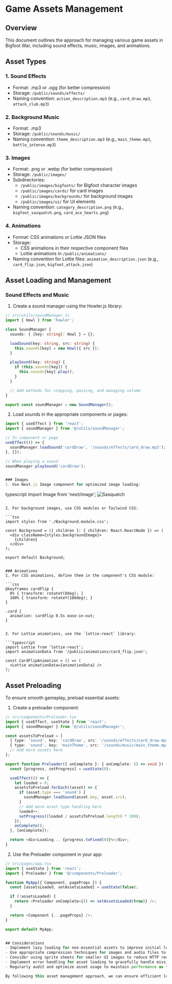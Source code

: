 # Game Assets Management

## Overview
This document outlines the approach for managing various game assets in Bigfoot War, including sound effects, music, images, and animations.

## Asset Types

### 1. Sound Effects
- Format: .mp3 or .ogg (for better compression)
- Storage: `/public/sounds/effects/`
- Naming convention: `action_description.mp3` (e.g., `card_draw.mp3`, `attack_club.mp3`)

### 2. Background Music
- Format: .mp3
- Storage: `/public/sounds/music/`
- Naming convention: `theme_description.mp3` (e.g., `main_theme.mp3`, `battle_intense.mp3`)

### 3. Images
- Format: .png or .webp (for better compression)
- Storage: `/public/images/`
- Subdirectories:
  - `/public/images/bigfoots/` for Bigfoot character images
  - `/public/images/cards/` for card images
  - `/public/images/backgrounds/` for background images
  - `/public/images/ui/` for UI elements
- Naming convention: `category_description.png` (e.g., `bigfoot_sasquatch.png`, `card_ace_hearts.png`)

### 4. Animations
- Format: CSS animations or Lottie JSON files
- Storage: 
  - CSS animations in their respective component files
  - Lottie animations in `/public/animations/`
- Naming convention for Lottie files: `animation_description.json` (e.g., `card_flip.json`, `bigfoot_attack.json`)

## Asset Loading and Management

### Sound Effects and Music
1. Create a sound manager using the Howler.js library:

```typescript
// src/utils/soundManager.ts
import { Howl } from 'howler';

class SoundManager {
  sounds: { [key: string]: Howl } = {};

  loadSound(key: string, src: string) {
    this.sounds[key] = new Howl({ src });
  }

  playSound(key: string) {
    if (this.sounds[key]) {
      this.sounds[key].play();
    }
  }

  // Add methods for stopping, pausing, and managing volume
}

export const soundManager = new SoundManager();
```

2. Load sounds in the appropriate components or pages:

```typescript
import { useEffect } from 'react';
import { soundManager } from '@/utils/soundManager';

// In component or page
useEffect(() => {
  soundManager.loadSound('cardDraw', '/sounds/effects/card_draw.mp3');
}, []);

// When playing a sound
soundManager.playSound('cardDraw');


### Images
1. Use Next.js Image component for optimized image loading:

```
typescript
import Image from 'next/image';
<Image
src="/images/bigfoots/sasquatch.png"
alt="Sasquatch"
width={200}
height={200}
/>
```

2. For background images, use CSS modules or Tailwind CSS:

```tsx
import styles from './Background.module.css';

const Background = ({ children }: { children: React.ReactNode }) => (
  <div className={styles.backgroundImage}>
    {children}
  </div>
);

export default Background;


### Animations
1. For CSS animations, define them in the component's CSS module:

```css
@keyframes cardFlip {
  0% { transform: rotateY(0deg); }
  100% { transform: rotateY(180deg); }
}

.card {
  animation: cardFlip 0.5s ease-in-out;
}


2. For Lottie animations, use the `lottie-react` library:

```typescript
import Lottie from 'lottie-react';
import animationData from '/public/animations/card_flip.json';

const CardFlipAnimation = () => (
  <Lottie animationData={animationData} />
);
```

## Asset Preloading
To ensure smooth gameplay, preload essential assets:

1. Create a preloader component:

```typescript
// src/components/Preloader.tsx
import { useEffect, useState } from 'react';
import { soundManager } from '@/utils/soundManager';

const assetsToPreload = [
  { type: 'sound', key: 'cardDraw', src: '/sounds/effects/card_draw.mp3' },
  { type: 'sound', key: 'mainTheme', src: '/sounds/music/main_theme.mp3' },
  // Add more assets here
];

export function Preloader({ onComplete }: { onComplete: () => void }) {
  const [progress, setProgress] = useState(0);

  useEffect(() => {
    let loaded = 0;
    assetsToPreload.forEach((asset) => {
      if (asset.type === 'sound') {
        soundManager.loadSound(asset.key, asset.src);
      }
      // Add more asset type handling here
      loaded++;
      setProgress((loaded / assetsToPreload.length) * 100);
    });
    onComplete();
  }, [onComplete]);

  return <div>Loading... {progress.toFixed(0)}%</div>;
}
```

2. Use the Preloader component in your app:

```typescript
// src/pages/app.tsx
import { useState } from 'react';
import { Preloader } from '@/components/Preloader';

function MyApp({ Component, pageProps }) {
  const [assetsLoaded, setAssetsLoaded] = useState(false);

  if (!assetsLoaded) {
    return <Preloader onComplete={() => setAssetsLoaded(true)} />;
  }

  return <Component {...pageProps} />;
}

export default MyApp;


## Considerations
- Implement lazy loading for non-essential assets to improve initial load times.
- Use appropriate compression techniques for images and audio files to reduce file sizes.
- Consider using sprite sheets for smaller UI images to reduce HTTP requests.
- Implement error handling for asset loading to gracefully handle missing or corrupted files.
- Regularly audit and optimize asset usage to maintain performance as the game grows.

By following this asset management approach, we can ensure efficient loading, organization, and usage of sound effects, music, images, and animations in Bigfoot War.
